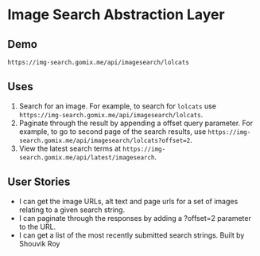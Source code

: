 # Image Search Abstraction Layer

## Demo
`https://img-search.gomix.me/api/imagesearch/lolcats`

## Uses

1. Search for an image. For example, to search for `lolcats` use `https://img-search.gomix.me/api/imagesearch/lolcats`.
2. Paginate through the result by appending a offset query parameter. For example, to go to second page of the search results, use `https://img-search.gomix.me/api/imagesearch/lolcats?offset=2`.
3. View the latest search terms at `https://img-search.gomix.me/api/latest/imagesearch`.

## User Stories

- I can get the image URLs, alt text and page urls for a set of images relating to a given search string.
- I can paginate through the responses by adding a ?offset=2 parameter to the URL.
- I can get a list of the most recently submitted search strings.
Built by Shouvik Roy